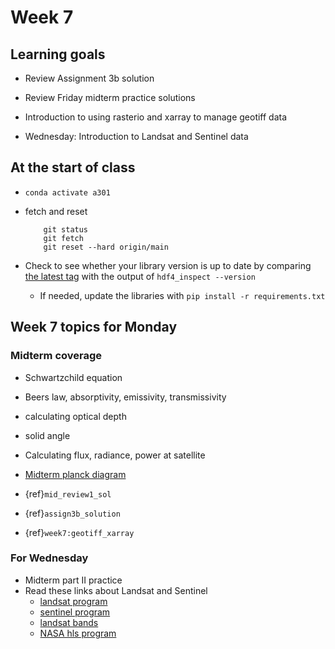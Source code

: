 # Week 7

## Learning goals

- Review Assignment 3b solution

- Review Friday midterm practice solutions

- Introduction to using rasterio and xarray to manage geotiff data

- Wednesday: Introduction to Landsat and Sentinel data

## At the start of class

* `conda activate a301`

* fetch and reset

          git status
          git fetch
          git reset --hard origin/main
          

* Check to see whether your library version is up to date by comparing [the latest tag](https://github.com/phaustin/a301_students_eoas/tags) with the output of `hdf4_inspect --version`

  * If needed, update the libraries with `pip install -r requirements.txt`

## Week 7 topics for Monday

### Midterm coverage

* Schwartzchild equation
* Beers law, absorptivity, emissivity, transmissivity
* calculating optical depth
* solid angle
* Calculating flux, radiance, power at satellite
* [Midterm planck diagram](https://www.dropbox.com/s/kt9jx98b6p3pw94/planck_midterm.pdf?dl=0)

* {ref}`mid_review1_sol`
* {ref}`assign3b_solution`
* {ref}`week7:geotiff_xarray`

### For Wednesday

* Midterm part II  practice
* Read these links about Landsat and Sentinel
  - [landsat program](https://en.wikipedia.org/wiki/Landsat_program)
  - [sentinel program](https://en.wikipedia.org/wiki/Sentinel-2)
  - [landsat bands](https://landsat.gsfc.nasa.gov/satellites/landsat-8/landsat-8-bands/)
  - [NASA hls program](https://earthobservatory.nasa.gov/blogs/earthmatters/2021/05/17/data-in-harmony/)
  
  
